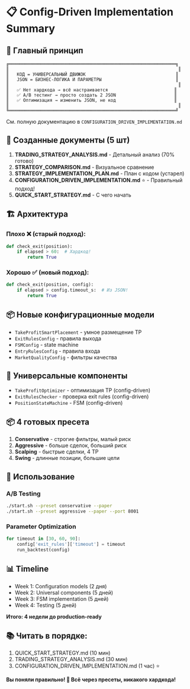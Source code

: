 # 📋 Config-Driven Implementation Summary

## 🎯 Главный принцип

```
╔═══════════════════════════════════════════════════════════════╗
║                                                                ║
║   КОД = УНИВЕРСАЛЬНЫЙ ДВИЖОК                                  ║
║   JSON = БИЗНЕС-ЛОГИКА И ПАРАМЕТРЫ                            ║
║                                                                ║
║   ✅ Нет хардкода → всё настраивается                         ║
║   ✅ A/B тестинг → просто создать 2 JSON                      ║
║   ✅ Оптимизация → изменить JSON, не код                      ║
║                                                                ║
╚═══════════════════════════════════════════════════════════════╝
```

См. полную документацию в `CONFIGURATION_DRIVEN_IMPLEMENTATION.md`

## 📁 Созданные документы (5 шт)

1. **TRADING_STRATEGY_ANALYSIS.md** - Детальный анализ (70% готово)
2. **STRATEGY_COMPARISON.md** - Визуальное сравнение
3. **STRATEGY_IMPLEMENTATION_PLAN.md** - План с кодом (устарел)
4. **CONFIGURATION_DRIVEN_IMPLEMENTATION.md** ⭐ - Правильный подход!
5. **QUICK_START_STRATEGY.md** - С чего начать

## 🏗️ Архитектура

### Плохо ❌ (старый подход):
```python
def check_exit(position):
    if elapsed > 60:  # Хардкод!
        return True
```

### Хорошо ✅ (новый подход):
```python
def check_exit(position, config):
    if elapsed > config.timeout_s:  # Из JSON!
        return True
```

## 📦 Новые конфигурационные модели

- `TakeProfitSmartPlacement` - умное размещение TP
- `ExitRulesConfig` - правила выхода
- `FSMConfig` - state machine
- `EntryRulesConfig` - правила входа
- `MarketQualityConfig` - фильтры качества

## 🔧 Универсальные компоненты

- `TakeProfitOptimizer` - оптимизация TP (config-driven)
- `ExitRulesChecker` - проверка exit rules (config-driven)
- `PositionStateMachine` - FSM (config-driven)

## 📦 4 готовых пресета

1. **Conservative** - строгие фильтры, малый риск
2. **Aggressive** - больше сделок, больший риск
3. **Scalping** - быстрые сделки, 4 TP
4. **Swing** - длинные позиции, большие цели

## 🚀 Использование

### A/B Testing
```bash
./start.sh --preset conservative --paper
./start.sh --preset aggressive --paper --port 8001
```

### Parameter Optimization
```python
for timeout in [30, 60, 90]:
    config['exit_rules']['timeout'] = timeout
    run_backtest(config)
```

## 📊 Timeline

- Week 1: Configuration models (2 дня)
- Week 2: Universal components (5 дней)
- Week 3: FSM implementation (5 дней)
- Week 4: Testing (5 дней)

**Итого: 4 недели до production-ready**

## 📚 Читать в порядке:

1. QUICK_START_STRATEGY.md (10 мин)
2. TRADING_STRATEGY_ANALYSIS.md (30 мин)
3. CONFIGURATION_DRIVEN_IMPLEMENTATION.md (1 час) ⭐

**Вы поняли правильно! 🎯 Всё через пресеты, никакого хардкода!**
